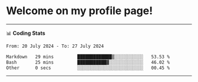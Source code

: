 # Welcome on my profile page!
<!-- print(("dralla"[::-1]+"s").capitalize()) -->

<!-- ---
👨🏻‍💻 **Busy With**
* Learning new Skills.
* Building small Projects.
* Being helpful. -->

---
📊 **Coding Stats**
<!--START_SECTION:waka-->

```txt
From: 20 July 2024 - To: 27 July 2024

Markdown   29 mins         █████████████▒░░░░░░░░░░░   53.53 %
Bash       25 mins         ███████████▓░░░░░░░░░░░░░   46.02 %
Other      0 secs          ░░░░░░░░░░░░░░░░░░░░░░░░░   00.45 %
```

<!--END_SECTION:waka-->
---
